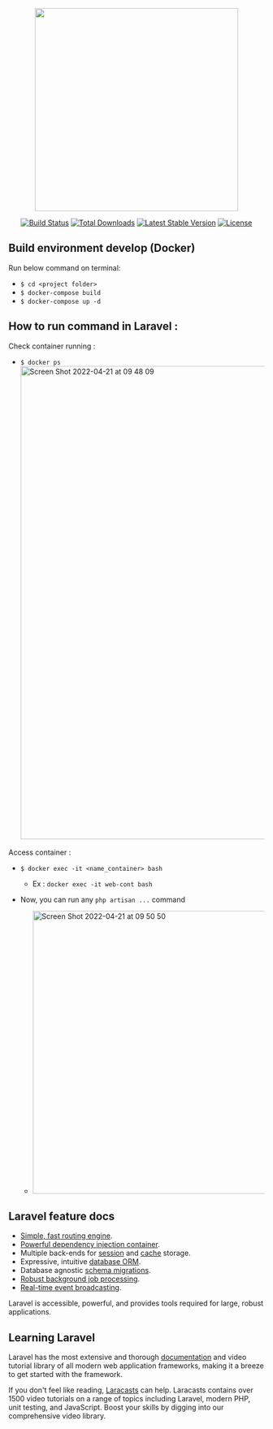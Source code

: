 <p align="center"><a href="https://laravel.com" target="_blank"><img src="https://raw.githubusercontent.com/laravel/art/master/logo-lockup/5%20SVG/2%20CMYK/1%20Full%20Color/laravel-logolockup-cmyk-red.svg" width="400"></a></p>

<p align="center">
<a href="https://travis-ci.org/laravel/framework"><img src="https://travis-ci.org/laravel/framework.svg" alt="Build Status"></a>
<a href="https://packagist.org/packages/laravel/framework"><img src="https://img.shields.io/packagist/dt/laravel/framework" alt="Total Downloads"></a>
<a href="https://packagist.org/packages/laravel/framework"><img src="https://img.shields.io/packagist/v/laravel/framework" alt="Latest Stable Version"></a>
<a href="https://packagist.org/packages/laravel/framework"><img src="https://img.shields.io/packagist/l/laravel/framework" alt="License"></a>
</p>

## Build environment develop (Docker)

Run below command on terminal:
- `$ cd <project folder>`
- `$ docker-compose build`
- `$ docker-compose up -d`
    
## How to run command in Laravel :
Check container running :
- `$ docker ps`
    <img width="932" alt="Screen Shot 2022-04-21 at 09 48 09" src="https://user-images.githubusercontent.com/15379864/164361763-03fc51a2-c572-426b-a732-436146a09489.png">
    
Access container :
- `$ docker exec -it <name_container> bash` 
   - Ex : `docker exec -it web-cont bash`
- Now, you can run any `php artisan ...` command
    
   - <img width="557" alt="Screen Shot 2022-04-21 at 09 50 50" src="https://user-images.githubusercontent.com/15379864/164362093-54c460c6-e73d-4a86-b598-7a0796f13e00.png">


## Laravel feature docs
- [Simple, fast routing engine](https://laravel.com/docs/routing).
- [Powerful dependency injection container](https://laravel.com/docs/container).
- Multiple back-ends for [session](https://laravel.com/docs/session) and [cache](https://laravel.com/docs/cache) storage.
- Expressive, intuitive [database ORM](https://laravel.com/docs/eloquent).
- Database agnostic [schema migrations](https://laravel.com/docs/migrations).
- [Robust background job processing](https://laravel.com/docs/queues).
- [Real-time event broadcasting](https://laravel.com/docs/broadcasting).

Laravel is accessible, powerful, and provides tools required for large, robust applications.

## Learning Laravel

Laravel has the most extensive and thorough [documentation](https://laravel.com/docs) and video tutorial library of all modern web application frameworks, making it a breeze to get started with the framework.

If you don't feel like reading, [Laracasts](https://laracasts.com) can help. Laracasts contains over 1500 video tutorials on a range of topics including Laravel, modern PHP, unit testing, and JavaScript. Boost your skills by digging into our comprehensive video library.

